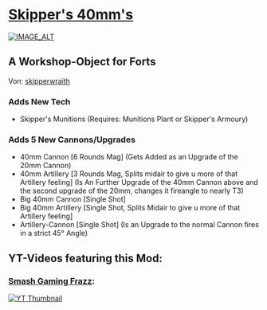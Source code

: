 # [Skipper's 40mm's](https://steamcommunity.com/sharedfiles/filedetails/?id=1885234184)

[![IMAGE_ALT](https://steamuserimages-a.akamaihd.net/ugc/772867190377865051/F20C58B117418E3C2CA896719E29CF060E907F1E/?imw=637&imh=358&ima=fit&impolicy=Letterbox&imcolor=%23000000&letterbox=true)](https://steamcommunity.com/sharedfiles/filedetails/?id=1885234184)

## A Workshop-Object for Forts
Von: [skipperwraith](https://github.com/skipperwraith)

### Adds New Tech

- Skipper's Munitions (Requires: Munitions Plant or Skipper's Armoury)

### Adds 5 New Cannons/Upgrades

- 40mm Cannon [6 Rounds Mag] (Gets Added as an Upgrade of the 20mm Cannon)
- 40mm Artillery [3 Rounds Mag, Splits midair to give u more of that Artillery feeling] (Is An Further Upgrade of the 40mm Cannon above and the second upgrade of the 20mm, changes it fireangle to nearly T3)
- Big 40mm Cannon [Single Shot] 
- Big 40mm Artillery [Single Shot, Splits Midair to give u more of that Artillery feeling]
- Artillery-Cannon [Single Shot] (Is an Upgrade to the normal Cannon fires in a strict 45° Angle)

## YT-Videos featuring this Mod:
### [Smash Gaming Frazz](https://www.youtube.com/c/FrazzzYT):
[![YT Thumbnail](https://img.youtube.com/vi/-yNzsCEBumU/0.jpg)](https://www.youtube.com/watch?v=-yNzsCEBumU)


